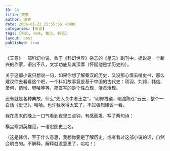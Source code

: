 ```yaml
---
ID: 24
title: 天意
author: 唐睿
date: 2006-01-22 22:55:56 +0800
categories: [杂谈]
tags: [科幻, 书评, 秦汉, 韩信]
layout: post
published: true
---
```


《天意》一部科幻小说，收于《科幻世界》杂志的《星云》副刊中。据说是一个新兴的作家，语出不凡，文学功底及其深厚（怀疑他是学历史的）。

关于这部小说只想说一句，如果你想了解秦汉的历史，又没那心情去啃史书，那么建议你去看看这个吧，一个科幻故事竟是基于中国的古代史：项羽、刘邦，韩信、萧何，范增、樊哙等等，简直写的是个性凸现，活灵活现。

还有就是各种典故，什么“先入关中者王之”，“明修栈道，暗渡陈仓”云云，整个一白话《史记》，哈哈。也许我吹得太玄了，不过强烈建议一看。

我在周末的晚上一口气看到夜里三点钟，有感而发，写了两句诗：

横尘寒剑英雄觅，一语宏图史上名。

（这是韩信，至于什么意思，我想你要是了解历史，或者看过这部小说的话，自然会明白的。不解释，解释就没意思了，哈哈！）
